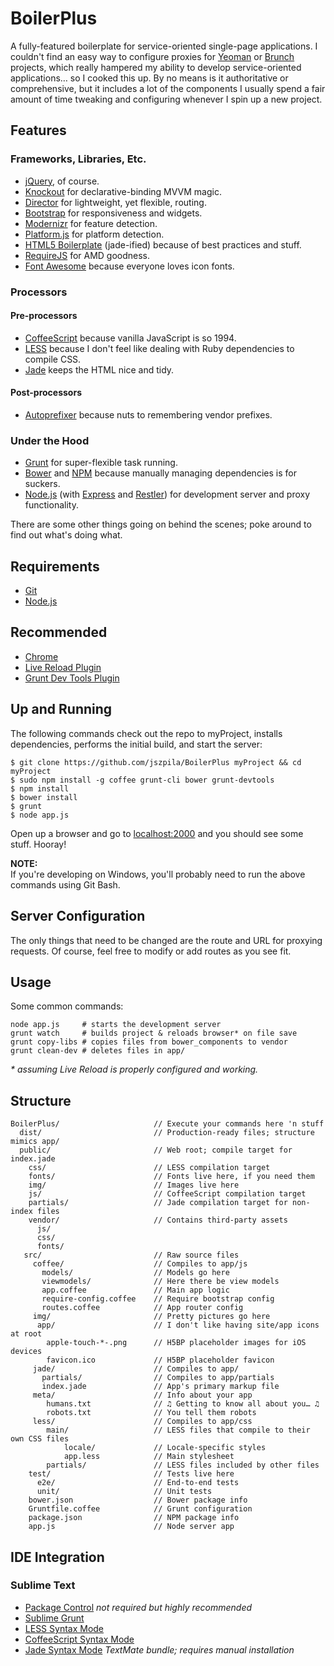 # BoilerPlus
A fully-featured boilerplate for service-oriented single-page applications. I couldn't find an easy way to configure proxies for [Yeoman](http://yeoman.io) or [Brunch](http://brunch.io/) projects, which really hampered my ability to develop service-oriented applications… so I cooked this up. By no means is it authoritative or comprehensive, but it includes a lot of the components I usually spend a fair amount of time tweaking and configuring whenever I spin up a new project.

## Features
### Frameworks, Libraries, Etc.
* [jQuery](http://jquery.com/), of course.
* [Knockout](http://knockoutjs.com/) for declarative-binding MVVM magic.
* [Director](https://github.com/flatiron/director) for lightweight, yet flexible, routing.
* [Bootstrap](http://getbootstrap.com/2.3.2/) for responsiveness and widgets.
* [Modernizr](http://modernizr.com/) for feature detection.
* [Platform.js](https://github.com/bestiejs/platform.js/) for platform detection.
* [HTML5 Boilerplate](http://html5boilerplate.com/) (jade-ified) because of best practices and stuff.
* [RequireJS](http://requirejs.org/) for AMD goodness.
* [Font Awesome](http://fontawesome.io/) because everyone loves icon fonts.

### Processors
#### Pre-processors
* [CoffeeScript](http://coffeescript.org/) because vanilla JavaScript is so 1994.
* [LESS](http://lesscss.org/) because I don't feel like dealing with Ruby dependencies to compile CSS.
* [Jade](http://jade-lang.com/) keeps the HTML nice and tidy.

#### Post-processors
* [Autoprefixer](https://github.com/ai/autoprefixer) because nuts to remembering vendor prefixes.

### Under the Hood
* [Grunt](http://gruntjs.com/) for super-flexible task running.
* [Bower](https://github.com/bower/bower) and [NPM](https://npmjs.org/) because manually managing dependencies is for suckers.
* [Node.js](http://nodejs.org/) (with [Express](http://expressjs.com/) and [Restler](https://github.com/danwrong/restler)) for development server and proxy functionality.

There are some other things going on behind the scenes; poke around to find out what's doing what.

## Requirements
- [Git](http://git-scm.com/downloads)
- [Node.js](http://nodejs.org/)

## Recommended
- [Chrome](https://www.google.com/intl/en/chrome/browser/)
- [Live Reload Plugin](https://chrome.google.com/webstore/detail/livereload/jnihajbhpnppcggbcgedagnkighmdlei)
- [Grunt Dev Tools Plugin](https://chrome.google.com/webstore/detail/grunt-devtools/fbiodiodggnlakggeeckkjccjhhjndnb?hl=en)

## Up and Running
The following commands check out the repo to myProject, installs dependencies, performs the initial build, and start the server:

	$ git clone https://github.com/jszpila/BoilerPlus myProject && cd myProject  
	$ sudo npm install -g coffee grunt-cli bower grunt-devtools
	$ npm install
	$ bower install	
	$ grunt
	$ node app.js
	
Open up a browser and go to [localhost:2000](http://localhost:2000) and you should see some stuff. Hooray!

__NOTE:__  
If you're developing on Windows, you'll probably need to run the above commands using Git Bash.

## Server Configuration
The only things that need to be changed are the route and URL for proxying requests. Of course, feel free to modify or add routes as you see fit.

## Usage
Some common commands:

    node app.js 	# starts the development server
    grunt watch    	# builds project & reloads browser* on file save
    grunt copy-libs	# copies files from bower_components to vendor 
    grunt clean-dev	# deletes files in app/  
    
<!--
	grunt test		# runs tests (unit & e2e)
	grunt build		# performs release build to dist/
-->

_&#42; assuming Live Reload is properly configured and working._

## Structure      
	BoilerPlus/						// Execute your commands here 'n stuff
	  dist/							// Production-ready files; structure mimics app/
	  public/						// Web root; compile target for index.jade
	    css/						// LESS compilation target
	    fonts/						// Fonts live here, if you need them
	    img/						// Images live here
	    js/							// CoffeeScript compilation target
	    partials/					// Jade compilation target for non-index files
	    vendor/						// Contains third-party assets
		  js/
		  css/		
		  fonts/
	   src/							// Raw source files
	     coffee/					// Compiles to app/js
		   models/					// Models go here
		   viewmodels/				// Here there be view models
	       app.coffee				// Main app logic
		   require-config.coffee	// Require bootstrap config
		   routes.coffee			// App router config
		 img/						// Pretty pictures go here
	      app/						// I don't like having site/app icons at root
	        apple-touch-*-.png		// H5BP placeholder images for iOS devices
	        favicon.ico				// H5BP placeholder favicon
		 jade/						// Compiles to app/
		   partials/				// Compiles to app/partials
		   index.jade				// App's primary markup file
		 meta/						// Info about your app
		 	humans.txt				// ♫ Getting to know all about you… ♫
		 	robots.txt				// You tell them robots
		 less/						// Compiles to app/css
		 	main/					// LESS files that compile to their own CSS files
		 		locale/			    // Locale-specific styles
		 		app.less			// Main stylesheet
		   	partials/			    // LESS files included by other files
		test/						// Tests live here
		  e2e/						// End-to-end tests
		  unit/						// Unit tests
		bower.json					// Bower package info
		Gruntfile.coffee			// Grunt configuration
		package.json				// NPM package info
		app.js					    // Node server app
		
## IDE Integration
### Sublime Text 
* [Package Control](https://sublime.wbond.net/installation) _not required but highly recommended_
* [Sublime Grunt](https://github.com/tvooo/sublime-grunt)  
* [LESS Syntax Mode](https://github.com/danro/LESS-sublime)
* [CoffeeScript Syntax Mode](https://github.com/Xavura/CoffeeScript-Sublime-Plugin)
* [Jade Syntax Mode](https://github.com/miksago/jade-tmbundle) _TextMate bundle; requires manual installation_
